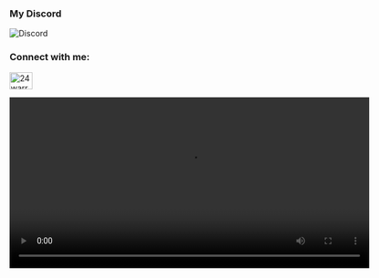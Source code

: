 

### My Discord
![Discord](https://i.imgur.com/GmSiwlK.jpg)

<h3 align="left">Connect with me:</h3>
<p align="left">
<a href="https://instagram.com/24thwarraid" target="blank"><img align="center" src="https://raw.githubusercontent.com/rahuldkjain/github-profile-readme-generator/master/src/images/icons/Social/instagram.svg" alt="24warraid" height="30" width="40" /></a>
</p>


<video width="630" height="300" src="https://github.com/Another12Years/Another12Years/assets/100523022/3c2fd096-f96b-469c-bd61-cf98c295d225"></video>











